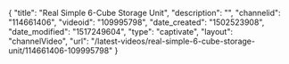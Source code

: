 {
    "title": "Real Simple 6-Cube Storage Unit",
    "description": "",
    "channelid": "114661406",
    "videoid": "109995798",
    "date_created": "1502523908",
    "date_modified": "1517249604",
    "type": "captivate",
    "layout": "channelVideo",
    "url": "\/latest-videos\/real-simple-6-cube-storage-unit\/114661406-109995798"
}